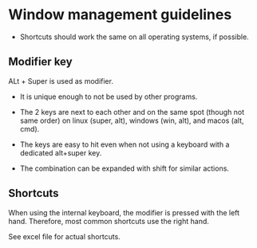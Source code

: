 # Window management guidelines

- Shortcuts should work the same on all operating systems, if possible.

## Modifier key

ALt + Super is used as modifier.

- It is unique enough to not be used by other programs.

- The 2 keys are next to each other and on the same spot (though not same order) on linux (super, alt), windows (win, alt), and macos (alt, cmd).

- The keys are easy to hit even when not using a keyboard with a dedicated alt+super key.

- The combination can be expanded with shift for similar actions.

## Shortcuts

When using the internal keyboard, the modifier is pressed with the left hand. Therefore, most common shortcuts use the right hand.

See excel file for actual shortcuts.
